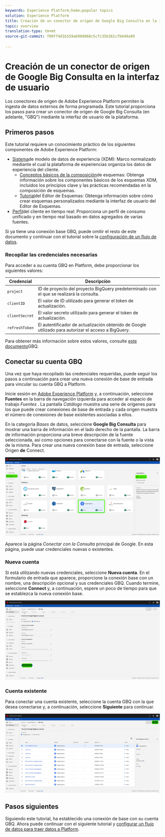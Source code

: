 ```yaml
---
keywords: Experience Platform;home;popular topics
solution: Experience Platform
title: Creación de un conector de origen de Google Big Consulta en la interfaz de usuario
topic: overview
translation-type: tm+mt
source-git-commit: f09ff4d1b159a6989868c5cfc35b361cfb640a99

---
```



# Creación de un conector de origen de Google Big Consulta en la interfaz de usuario

Los conectores de origen de Adobe Experience Platform permiten la ingesta de datos externos de forma programada. Este tutorial proporciona los pasos para crear un conector de origen de Google Big Consulta (en adelante, &quot;GBQ&quot;) mediante la interfaz de usuario de la plataforma.

## Primeros pasos

Este tutorial requiere un conocimiento práctico de los siguientes componentes de Adobe Experience Platform:

* [Sistema](../../../../../xdm/home.md)de modelo de datos de experiencia (XDM): Marco normalizado mediante el cual la plataforma de experiencias organiza los datos de experiencia del cliente.
   * [Conceptos básicos de la composición](../../../../../xdm/schema/composition.md)de esquemas: Obtenga información sobre los componentes básicos de los esquemas XDM, incluidos los principios clave y las prácticas recomendadas en la composición de esquemas.
   * [Tutorial](../../../../../xdm/tutorials/create-schema-ui.md)del Editor de Esquemas: Obtenga información sobre cómo crear esquemas personalizados mediante la interfaz de usuario del Editor de Esquemas.
* [Perfil](../../../../../profile/home.md)del cliente en tiempo real: Proporciona un perfil de consumo unificado y en tiempo real basado en datos agregados de varias fuentes.

Si ya tiene una conexión base GBQ, puede omitir el resto de este documento y continuar con el tutorial sobre la [configuración de un flujo de datos](../../dataflow/databases.md).

### Recopilar las credenciales necesarias

Para acceder a su cuenta GBQ en Platform, debe proporcionar los siguientes valores:

| Credencial | Descripción |
| ---------- | ----------- |
| `project` | ID de proyecto del proyecto BigQuery predeterminado con el que se realizará la consulta. |
| `clientID` | El valor de ID utilizado para generar el token de actualización. |
| `clientSecret` | El valor secreto utilizado para generar el token de actualización. |
| `refreshToken` | El autentificador de actualización obtenido de Google utilizado para autorizar el acceso a BigQuery. |

Para obtener más información sobre estos valores, consulte [este documento](https://cloud.google.com/storage/docs/json_api/v1/how-tos/authorizing)GBQ.

## Conectar su cuenta GBQ

Una vez que haya recopilado las credenciales requeridas, puede seguir los pasos a continuación para crear una nueva conexión de base de entrada para vincular su cuenta GBQ a Platform.

Inicie sesión en <a href="https://platform.adobe.com" target="_blank">Adobe Experience Platform</a> y, a continuación, seleccione **Fuentes** en la barra de navegación izquierda para acceder al espacio de trabajo *Fuentes* . La pantalla *Catálogo* muestra una serie de orígenes para los que puede crear conexiones de base de entrada y cada origen muestra el número de conexiones de base existentes asociadas a ellos.

En la categoría *Bases* de datos, seleccione **Google Big Consulta** para mostrar una barra de información en el lado derecho de la pantalla. La barra de información proporciona una breve descripción de la fuente seleccionada, así como opciones para conectarse con la fuente o la vista de la misma. Para crear una nueva conexión base de entrada, seleccione Origen **de** Connect.

![](../../../../images/tutorials/create/google-big-query/sources-catalog.png)

Aparece la página *Conectar con la Consulta* principal de Google. En esta página, puede usar credenciales nuevas o existentes.

### Nueva cuenta

Si está utilizando nuevas credenciales, seleccione **Nueva cuenta**. En el formulario de entrada que aparece, proporcione la conexión base con un nombre, una descripción opcional y sus credenciales GBQ. Cuando termine, seleccione **Connect** y, a continuación, espere un poco de tiempo para que se establezca la nueva conexión base.

![](../../../../images/tutorials/create/google-big-query/gbq-new-credentials.png)

### Cuenta existente

Para conectar una cuenta existente, seleccione la cuenta GBQ con la que desea conectarse y, a continuación, seleccione **Siguiente** para continuar.

![](../../../../images/tutorials/create/google-big-query/gbq-existing-credentials.png)

## Pasos siguientes

Siguiendo este tutorial, ha establecido una conexión de base con su cuenta GBQ. Ahora puede continuar con el siguiente tutorial y [configurar un flujo de datos para traer datos a Platform](../../dataflow/databases.md).